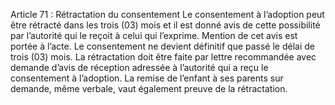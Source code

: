 Article 71 : Rétractation du consentement
Le consentement à l’adoption peut être rétracté dans les trois (03) mois et il est donné avis de cette possibilité par l’autorité qui le reçoit à celui qui l’exprime. Mention de cet avis est portée à l’acte. Le consentement ne devient définitif que passé le délai de trois (03) mois. La rétractation doit être faite par lettre recommandée avec demande d’avis de réception adressée à l’autorité qui a reçu le consentement à l’adoption. La remise de l’enfant à ses parents sur demande, même verbale, vaut également preuve de la rétractation.